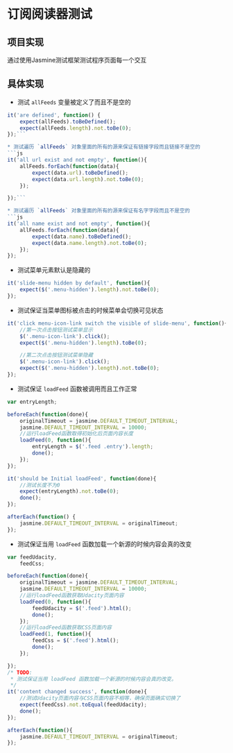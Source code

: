 # 订阅阅读器测试

## 项目实现

通过使用Jasmine测试框架测试程序页面每一个交互

## 具体实现
* 测试 `allFeeds` 变量被定义了而且不是空的
```js
it('are defined', function() {
    expect(allFeeds).toBeDefined();
    expect(allFeeds.length).not.toBe(0);
});```

* 测试遍历 `allFeeds` 对象里面的所有的源来保证有链接字段而且链接不是空的
```js
it('all url exist and not empty', function(){
    allFeeds.forEach(function(data){
        expect(data.url).toBeDefined();
        expect(data.url.length).not.toBe(0);
    });

});```

* 测试遍历 `allFeeds` 对象里面的所有的源来保证有名字字段而且不是空的
```js 
it('all name exist and not empty', function(){
    allFeeds.forEach(function(data){
        expect(data.name).toBeDefined();
        expect(data.name.length).not.toBe(0);
    });
});
```

* 测试菜单元素默认是隐藏的
```js 
it('slide-menu hidden by default', function(){
    expect($('.menu-hidden').length).not.toBe(0);
});
```

* 测试保证当菜单图标被点击的时候菜单会切换可见状态
```js 
it('click menu-icon-link switch the visible of slide-menu', function(){
    //第一次点击按钮测试菜单显示
    $('.menu-icon-link').click();
    expect($('.menu-hidden').length).toBe(0);

    //第二次点击按钮测试菜单隐藏
    $('.menu-icon-link').click();
    expect($('.menu-hidden').length).not.toBe(0);
});
```

* 测试保证 `loadFeed` 函数被调用而且工作正常
```js 
var entryLength;

beforeEach(function(done){
    originalTimeout = jasmine.DEFAULT_TIMEOUT_INTERVAL;
    jasmine.DEFAULT_TIMEOUT_INTERVAL = 10000; 
    //运行loadFeed函数取得初始化后页面内容长度
    loadFeed(0, function(){
        entryLength = $('.feed .entry').length;
        done();
    });
});

it('should be Initial loadFeed', function(done){
    //测试长度不为0
    expect(entryLength).not.toBe(0);
    done();
}); 

afterEach(function() {
    jasmine.DEFAULT_TIMEOUT_INTERVAL = originalTimeout;
});
```

* 测试保证当用 `loadFeed` 函数加载一个新源的时候内容会真的改变
```js 
var feedUdacity, 
    feedCss;

beforeEach(function(done){
    originalTimeout = jasmine.DEFAULT_TIMEOUT_INTERVAL;
    jasmine.DEFAULT_TIMEOUT_INTERVAL = 10000;
    //运行loadFeed函数获取Udacity页面内容
    loadFeed(0, function(){
        feedUdacity = $('.feed').html();
        done();
    });
    //运行loadFeed函数获取CSS页面内容
    loadFeed(1, function(){
        feedCss = $('.feed').html();
        done();
    });

});
/* TODO:
 * 测试保证当用 loadFeed 函数加载一个新源的时候内容会真的改变。
 */
it('content changed success', function(done){
    //测试Udacity页面内容与CSS页面内容不相等，确保页面确实切换了
    expect(feedCss).not.toEqual(feedUdacity);
    done();
});

afterEach(function(){
    jasmine.DEFAULT_TIMEOUT_INTERVAL = originalTimeout;
});
```

